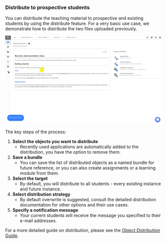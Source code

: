 ### Distribute to prospective students

You can distribute the teaching material to prospective and existing students by using the distribute feature. For a very basic use case, we demonstrate how to distribute the two files uploaded previously.

![](../../.gitbook/assets/distribute_tm_ed.gif)

The key steps of the process:

1. **Select the objects you want to distribute**
   * Recently used applications are automatically added to the distribution, you have the option to remove them.
2. **Save a bundle**
   * You can save the list of distributed objects as a named bundle for future reference, or you can also create assignments or a learning module from them.
3. **Select the target**
   * By default, you will distribute to all students - every existing instance and future instance.
4. **Select distribution strategy**
   * By default overwrite is suggested, consult the detailed distribution documentation for other options and their use cases.
5. **Specify a notification message**
   * Your current students will receive the message you specified to their e-mail addresses.

For a more detailed guide on distribution, please see the [Object Distribution Guide](../../features/object-distribution/README.md).
